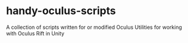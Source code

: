 # handy-oculus-scripts
A collection of scripts written for or modified Oculus Utilities for working with Oculus Rift in Unity
